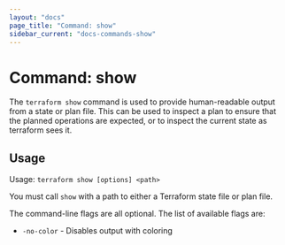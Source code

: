 ```yaml
---
layout: "docs"
page_title: "Command: show"
sidebar_current: "docs-commands-show"
---
```


# Command: show

The `terraform show` command is used to provide human-readable output
from a state or plan file. This can be used to inspect a plan to ensure
that the planned operations are expected, or to inspect the current state
as terraform sees it.

## Usage

Usage: `terraform show [options] <path>`

You must call `show` with a path to either a Terraform state file or plan
file.

The command-line flags are all optional. The list of available flags are:

* `-no-color` - Disables output with coloring

